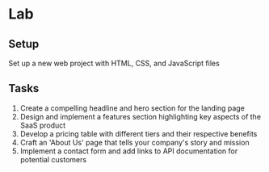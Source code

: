 # Lab

## Setup

Set up a new web project with HTML, CSS, and JavaScript files

## Tasks

1. Create a compelling headline and hero section for the landing page
2. Design and implement a features section highlighting key aspects of the SaaS product
3. Develop a pricing table with different tiers and their respective benefits
4. Craft an 'About Us' page that tells your company's story and mission
5. Implement a contact form and add links to API documentation for potential customers

